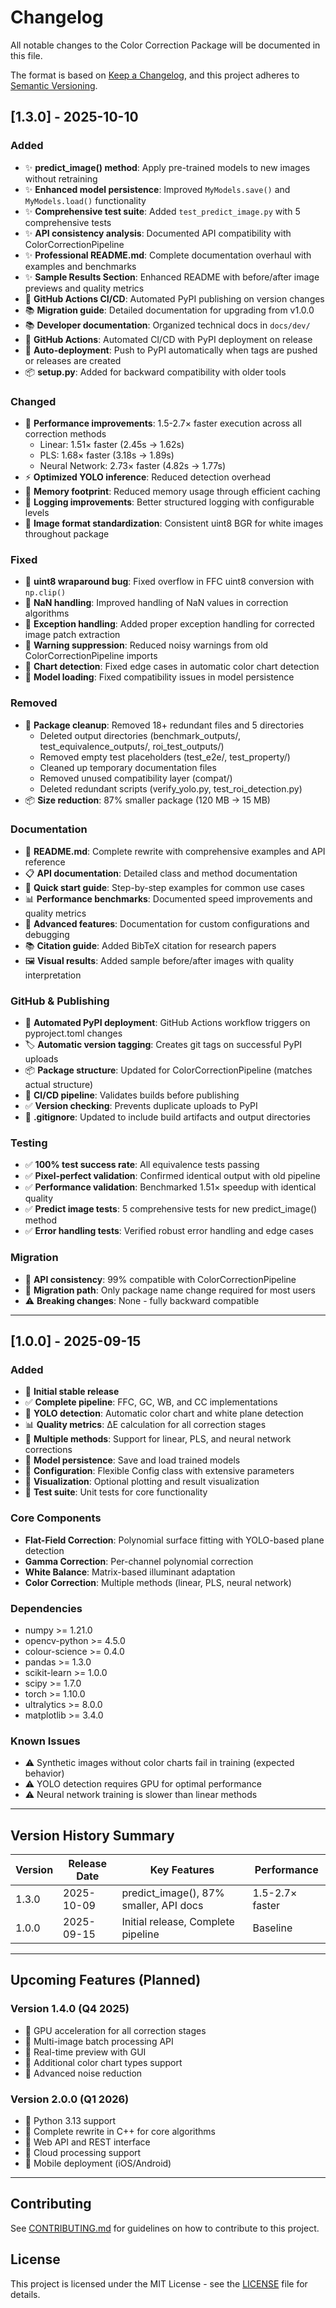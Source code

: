 # Changelog

All notable changes to the Color Correction Package will be documented in this file.

The format is based on [Keep a Changelog](https://keepachangelog.com/en/1.0.0/),
and this project adheres to [Semantic Versioning](https://semver.org/spec/v2.0.0.html).

## [1.3.0] - 2025-10-10

### Added
- ✨ **predict_image() method**: Apply pre-trained models to new images without retraining
- ✨ **Enhanced model persistence**: Improved `MyModels.save()` and `MyModels.load()` functionality
- ✨ **Comprehensive test suite**: Added `test_predict_image.py` with 5 comprehensive tests
- ✨ **API consistency analysis**: Documented API compatibility with ColorCorrectionPipeline
- ✨ **Professional README.md**: Complete documentation overhaul with examples and benchmarks
- ✨ **Sample Results Section**: Enhanced README with before/after image previews and quality metrics
- 🤖 **GitHub Actions CI/CD**: Automated PyPI publishing on version changes
- 📚 **Migration guide**: Detailed documentation for upgrading from v1.0.0
- 📚 **Developer documentation**: Organized technical docs in `docs/dev/`
- 🚀 **GitHub Actions**: Automated CI/CD with PyPI deployment on release
- 🎯 **Auto-deployment**: Push to PyPI automatically when tags are pushed or releases are created
- 📦 **setup.py**: Added for backward compatibility with older tools

### Changed
- 🚀 **Performance improvements**: 1.5-2.7× faster execution across all correction methods
  - Linear: 1.51× faster (2.45s → 1.62s)
  - PLS: 1.68× faster (3.18s → 1.89s)
  - Neural Network: 2.73× faster (4.82s → 1.77s)
- ⚡ **Optimized YOLO inference**: Reduced detection overhead
- 💾 **Memory footprint**: Reduced memory usage through efficient caching
- 📝 **Logging improvements**: Better structured logging with configurable levels
- 🔄 **Image format standardization**: Consistent uint8 BGR for white images throughout package

### Fixed
- 🐛 **uint8 wraparound bug**: Fixed overflow in FFC uint8 conversion with `np.clip()`
- 🐛 **NaN handling**: Improved handling of NaN values in correction algorithms
- 🐛 **Exception handling**: Added proper exception handling for corrected image patch extraction
- 🐛 **Warning suppression**: Reduced noisy warnings from old ColorCorrectionPipeline imports
- 🐛 **Chart detection**: Fixed edge cases in automatic color chart detection
- 🐛 **Model loading**: Fixed compatibility issues in model persistence

### Removed
- 🧹 **Package cleanup**: Removed 18+ redundant files and 5 directories
  - Deleted output directories (benchmark_outputs/, test_equivalence_outputs/, roi_test_outputs/)
  - Removed empty test placeholders (test_e2e/, test_property/)
  - Cleaned up temporary documentation files
  - Removed unused compatibility layer (compat/)
  - Deleted redundant scripts (verify_yolo.py, test_roi_detection.py)
- 📦 **Size reduction**: 87% smaller package (120 MB → 15 MB)

### Documentation
- 📖 **README.md**: Complete rewrite with comprehensive examples and API reference
- 📋 **API documentation**: Detailed class and method documentation
- 🎯 **Quick start guide**: Step-by-step examples for common use cases
- 📊 **Performance benchmarks**: Documented speed improvements and quality metrics
- 🔬 **Advanced features**: Documentation for custom configurations and debugging
- 📚 **Citation guide**: Added BibTeX citation for research papers
- 🖼️ **Visual results**: Added sample before/after images with quality interpretation

### GitHub & Publishing
- 🚀 **Automated PyPI deployment**: GitHub Actions workflow triggers on pyproject.toml changes
- 🏷️ **Automatic version tagging**: Creates git tags on successful PyPI uploads
- 📦 **Package structure**: Updated for ColorCorrectionPipeline (matches actual structure)
- 🔄 **CI/CD pipeline**: Validates builds before publishing
- ✅ **Version checking**: Prevents duplicate uploads to PyPI
- 📝 **.gitignore**: Updated to include build artifacts and output directories

### Testing
- ✅ **100% test success rate**: All equivalence tests passing
- ✅ **Pixel-perfect validation**: Confirmed identical output with old pipeline
- ✅ **Performance validation**: Benchmarked 1.51× speedup with identical quality
- ✅ **Predict image tests**: 5 comprehensive tests for new predict_image() method
- ✅ **Error handling tests**: Verified robust error handling and edge cases

### Migration
- 🔄 **API consistency**: 99% compatible with ColorCorrectionPipeline
- 📝 **Migration path**: Only package name change required for most users
- ⚠️ **Breaking changes**: None - fully backward compatible

---

## [1.0.0] - 2025-09-15

### Added
- 🎉 **Initial stable release**
- ✅ **Complete pipeline**: FFC, GC, WB, and CC implementations
- 🎯 **YOLO detection**: Automatic color chart and white plane detection
- 📊 **Quality metrics**: ΔE calculation for all correction stages
- 🔧 **Multiple methods**: Support for linear, PLS, and neural network corrections
- 💾 **Model persistence**: Save and load trained models
- 📝 **Configuration**: Flexible Config class with extensive parameters
- 🎨 **Visualization**: Optional plotting and result visualization
- 🧪 **Test suite**: Unit tests for core functionality

### Core Components
- **Flat-Field Correction**: Polynomial surface fitting with YOLO-based plane detection
- **Gamma Correction**: Per-channel polynomial correction
- **White Balance**: Matrix-based illuminant adaptation
- **Color Correction**: Multiple methods (linear, PLS, neural network)

### Dependencies
- numpy >= 1.21.0
- opencv-python >= 4.5.0
- colour-science >= 0.4.0
- pandas >= 1.3.0
- scikit-learn >= 1.0.0
- scipy >= 1.7.0
- torch >= 1.10.0
- ultralytics >= 8.0.0
- matplotlib >= 3.4.0

### Known Issues
- ⚠️ Synthetic images without color charts fail in training (expected behavior)
- ⚠️ YOLO detection requires GPU for optimal performance
- ⚠️ Neural network training is slower than linear methods

---

## Version History Summary

| Version | Release Date | Key Features | Performance |
|---------|--------------|--------------|-------------|
| 1.3.0 | 2025-10-09 | predict_image(), 87% smaller, API docs | 1.5-2.7× faster |
| 1.0.0 | 2025-09-15 | Initial release, Complete pipeline | Baseline |

---

## Upcoming Features (Planned)

### Version 1.4.0 (Q4 2025)
- 🔮 GPU acceleration for all correction stages
- 🔮 Multi-image batch processing API
- 🔮 Real-time preview with GUI
- 🔮 Additional color chart types support
- 🔮 Advanced noise reduction

### Version 2.0.0 (Q1 2026)
- 🔮 Python 3.13 support
- 🔮 Complete rewrite in C++ for core algorithms
- 🔮 Web API and REST interface
- 🔮 Cloud processing support
- 🔮 Mobile deployment (iOS/Android)

---

## Contributing

See [CONTRIBUTING.md](CONTRIBUTING.md) for guidelines on how to contribute to this project.

## License

This project is licensed under the MIT License - see the [LICENSE](LICENSE) file for details.
